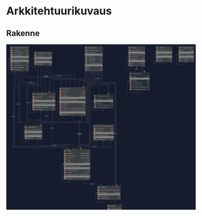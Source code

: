 # Arkkitehtuurikuvaus

## Rakenne

![alt text](https://raw.githubusercontent.com/D3lux3/ot-harjoitustyo/master/documentation/kaavio.png "UML luonnos.")
